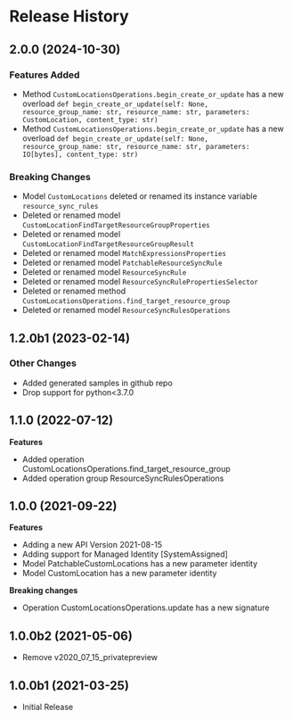 # Release History

## 2.0.0 (2024-10-30)

### Features Added

  - Method `CustomLocationsOperations.begin_create_or_update` has a new overload `def begin_create_or_update(self: None, resource_group_name: str, resource_name: str, parameters: CustomLocation, content_type: str)`
  - Method `CustomLocationsOperations.begin_create_or_update` has a new overload `def begin_create_or_update(self: None, resource_group_name: str, resource_name: str, parameters: IO[bytes], content_type: str)`

### Breaking Changes

  - Model `CustomLocations` deleted or renamed its instance variable `resource_sync_rules`
  - Deleted or renamed model `CustomLocationFindTargetResourceGroupProperties`
  - Deleted or renamed model `CustomLocationFindTargetResourceGroupResult`
  - Deleted or renamed model `MatchExpressionsProperties`
  - Deleted or renamed model `PatchableResourceSyncRule`
  - Deleted or renamed model `ResourceSyncRule`
  - Deleted or renamed model `ResourceSyncRulePropertiesSelector`
  - Deleted or renamed method `CustomLocationsOperations.find_target_resource_group`
  - Deleted or renamed model `ResourceSyncRulesOperations`

## 1.2.0b1 (2023-02-14)

### Other Changes

  - Added generated samples in github repo
  - Drop support for python<3.7.0

## 1.1.0 (2022-07-12)

**Features**

  - Added operation CustomLocationsOperations.find_target_resource_group
  - Added operation group ResourceSyncRulesOperations

## 1.0.0 (2021-09-22)

**Features**
  - Adding a new API Version 2021-08-15
  - Adding support for Managed Identity [SystemAssigned]
  - Model PatchableCustomLocations has a new parameter identity
  - Model CustomLocation has a new parameter identity

**Breaking changes**

  - Operation CustomLocationsOperations.update has a new signature

## 1.0.0b2 (2021-05-06)

* Remove v2020_07_15_privatepreview

## 1.0.0b1 (2021-03-25)

* Initial Release
